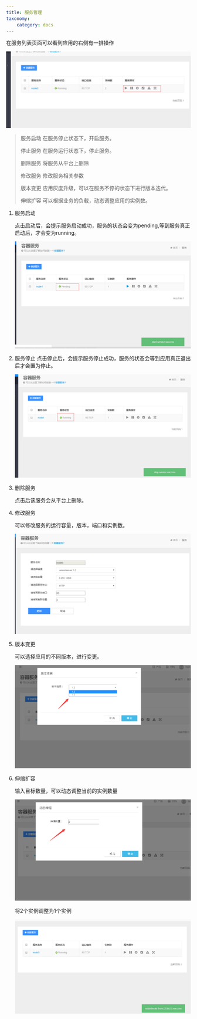 ```yaml
---
title: 服务管理
taxonomy:
    category: docs
---
```




在服务列表页面可以看到应用的右侧有一排操作

![](service_list_operator.png)

> 服务启动 在服务停止状态下，开启服务。
> 
> 停止服务 在服务运行状态下，停止服务。
> 
> 删除服务 将服务从平台上删除
> 
> 修改服务 修改服务相关参数
> 
> 版本变更  应用灰度升级，可以在服务不停的状态下进行版本迭代。
> 
> 伸缩扩容  可以根据业务的负载，动态调整应用的实例数。

1. 服务启动

	点击启动后，会提示服务启动成功，服务的状态会变为pending,等到服务真正启动后，才会变为running。
	
	![](service_running.png)

2. 服务停止
	点击停止后，会提示服务停止成功，服务的状态会等到应用真正退出后才会置为停止。	

	![](service_stop.png)

3. 删除服务

	点击后该服务会从平台上删除。

4. 修改服务

	可以修改服务的运行容量，版本，端口和实例数。

	![](service_modify.png)

5. 版本变更

	可以选择应用的不同版本，进行变更。

	![](service_version_upgrade.png)

6. 伸缩扩容

	输入目标数量，可以动态调整当前的实例数量

	![](service_scale.png)
	
	将2个实例调整为1个实例
	
	![](service_scale_result.png)
